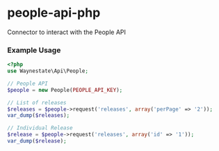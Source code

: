 people-api-php
================

Connector to interact with the People API

### Example Usage

```php
<?php
use Waynestate\Api\People;

// People API
$people = new People(PEOPLE_API_KEY);

// List of releases
$releases = $people->request('releases', array('perPage' => '2'));
var_dump($releases);

// Individual Release
$release = $people->request('releases', array('id' => '1'));
var_dump($release);
```

